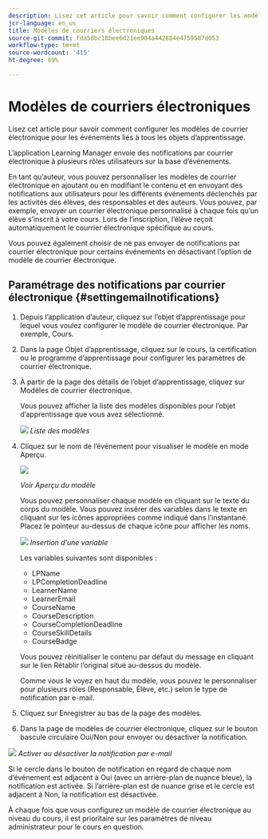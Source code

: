 ```yaml
---
description: Lisez cet article pour savoir comment configurer les modèles de courrier électronique pour les événements liés à tous les objets d’apprentissage.
jcr-language: en_us
title: Modèles de courriers électroniques
source-git-commit: fda58bc18bee6d21ee904a442884e4759587d053
workflow-type: tm+mt
source-wordcount: '415'
ht-degree: 89%

---
```




# Modèles de courriers électroniques

Lisez cet article pour savoir comment configurer les modèles de courrier électronique pour les événements liés à tous les objets d’apprentissage.

L’application Learning Manager envoie des notifications par courrier électronique à plusieurs rôles utilisateurs sur la base d’événements.

En tant qu’auteur, vous pouvez personnaliser les modèles de courrier électronique en ajoutant ou en modifiant le contenu et en envoyant des notifications aux utilisateurs pour les différents événements déclenchés par les activités des élèves, des responsables et des auteurs. Vous pouvez, par exemple, envoyer un courrier électronique personnalisé à chaque fois qu’un élève s’inscrit à votre cours. Lors de l’inscription, l’élève reçoit automatiquement le courrier électronique spécifique au cours.

Vous pouvez également choisir de ne pas envoyer de notifications par courrier électronique pour certains événements en désactivant l’option de modèle de courrier électronique.

## Paramétrage des notifications par courrier électronique {#settingemailnotifications}

1. Depuis l’application d’auteur, cliquez sur l’objet d’apprentissage pour lequel vous voulez configurer le modèle de courrier électronique. Par exemple, Cours.
1. Dans la page Objet d’apprentissage, cliquez sur le cours, la certification ou le programme d’apprentissage pour configurer les paramètres de courrier électronique.
1. À partir de la page des détails de l’objet d’apprentissage, cliquez sur Modèles de courrier électronique.

   Vous pouvez afficher la liste des modèles disponibles pour l’objet d’apprentissage que vous avez sélectionné.

   ![](assets/email-templates-forlearningprograms.png)
   *Liste des modèles*

1. Cliquez sur le nom de l’événement pour visualiser le modèle en mode Aperçu.

   ![](assets/preview-the-emailtemplateforyourlearningobject.png)

   *Voir Aperçu du modèle*

   Vous pouvez personnaliser chaque modèle en cliquant sur le texte du corps du modèle. Vous pouvez insérer des variables dans le texte en cliquant sur les icônes appropriées comme indiqué dans l’instantané. Placez le pointeur au-dessus de chaque icône pour afficher les noms.

   ![](assets/insert-variable.png)
   *Insertion d’une variable*

   Les variables suivantes sont disponibles :

   * LPName
   * LPCompletionDeadline
   * LearnerName
   * LearnerEmail
   * CourseName
   * CourseDescription
   * CourseCompletionDeadline
   * CourseSkillDetails
   * CourseBadge

   Vous pouvez réinitialiser le contenu par défaut du message en cliquant sur le lien Rétablir l’original situé au-dessus du modèle.

   Comme vous le voyez en haut du modèle, vous pouvez le personnaliser pour plusieurs rôles (Responsable, Élève, etc.) selon le type de notification par e-mail.

1. Cliquez sur Enregistrer au bas de la page des modèles.
1. Dans la page de modèles de courrier électronique, cliquez sur le bouton bascule circulaire Oui/Non pour envoyer ou désactiver la notification.

![](assets/email-notification-e1437624109719.png)
*Activer ou désactiver la notification par e-mail*

Si le cercle dans le bouton de notification en regard de chaque nom d’événement est adjacent à Oui (avec un arrière-plan de nuance bleue), la notification est activée. Si l’arrière-plan est de nuance grise et le cercle est adjacent à Non, la notification est désactivée.

À chaque fois que vous configurez un modèle de courrier électronique au niveau du cours, il est prioritaire sur les paramètres de niveau administrateur pour le cours en question.
